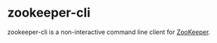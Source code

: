 # zookeeper-cli

zookeeper-cli is a non-interactive command line client for [ZooKeeper](http://zookeeper.apache.org/).

